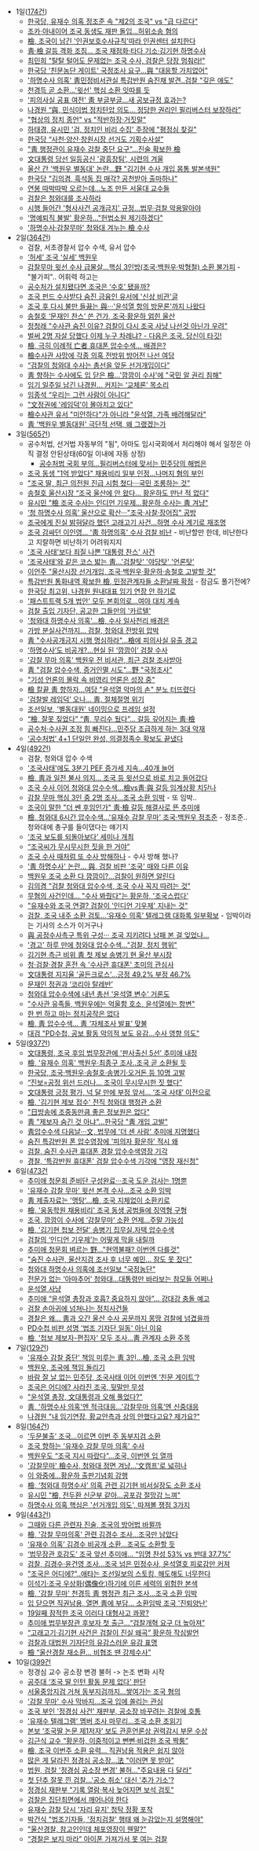 * 1일([174건](https://search.naver.com/search.naver?where=news&query=%EC%A1%B0%EA%B5%AD&sm=tab_opt&sort=0&photo=0&field=0&reporter_article=&pd=3&ds=2019.12.01&de=2019.12.01&docid=&nso=so%3Ar%2Cp%3Afrom20191201to20191201%2Ca%3Aall&mynews=0&refresh_start=0&related=0))
    * [한국당, 유재수 의혹 정조준 속 "제2의 조국" vs "급 다르다"](https://news.naver.com/main/read.nhn?mode=LSD&mid=sec&sid1=100&oid=001&aid=0011248266)
    * [조카·아내이어 조국 동생도 재판 돌입…허위소송 혐의](https://news.naver.com/main/read.nhn?mode=LSD&mid=sec&sid1=102&oid=003&aid=0009584720)
    * [檢, 조국이 남긴 '인권보호수사규칙'따라 인권센터 설치한다](https://news.naver.com/main/read.nhn?mode=LSD&mid=sec&sid1=100&oid=015&aid=0004250250)
    * [靑·檢 갈등 격화 조짐... 조국 재점화·타다 기소·김기현 하명수사](http://www.ajunews.com/view/20191201142128325)
    * [최민희 "탈탈 털어도 문제없는 조국 수사, 검찰은 당장 멈춰라!"](https://news.naver.com/main/read.nhn?mode=LSD&mid=sec&sid1=100&oid=047&aid=0002248498)
    * [한국당 '친문농단 게이트' 국정조사 요구…與 "대응할 가치없어"](https://news.naver.com/main/read.nhn?mode=LSD&mid=sec&sid1=100&oid=001&aid=0011249195)
    * ['하명수사 의혹' 靑민정비서관실 특감반원 숨진채 발견..검찰 "깊은 애도"](https://news.naver.com/main/read.nhn?mode=LSD&mid=sec&sid1=102&oid=014&aid=0004336172)
    * [천경득 곧 소환...'윗선' 핵심 소환 잇따를 듯](https://news.naver.com/main/read.nhn?mode=LSD&mid=sec&sid1=102&oid=052&aid=0001371953)
    * ['피의사실 공표 여전' 靑 부글부글...새 공보규정 효과는?](https://news.naver.com/main/read.nhn?mode=LSD&mid=sec&sid1=100&oid=052&aid=0001371931)
    * [나경원 “與, 민식이법 정치탄압 의도… 정당한 권리인 필리버스터 보장하라”](https://news.naver.com/main/read.nhn?mode=LSD&mid=sec&sid1=100&oid=022&aid=0003418549)
    * ["협상의 정치 종언" vs "적반하장·거짓말"](https://news.naver.com/main/read.nhn?mode=LSD&mid=sec&sid1=100&oid=052&aid=0001371879)
    * [하태경, 유시민 '검, 정치인 비리 수집' 주장에 "평정심 찾길"](https://news.naver.com/main/read.nhn?mode=LSD&mid=sec&sid1=102&oid=032&aid=0002978019)
    * [한국당 “사천·양산·창원시장 선거도 기획수사설”](https://news.naver.com/main/read.nhn?mode=LSD&mid=sec&sid1=100&oid=022&aid=0003418547)
    * ["靑 행정관이 유재수 감찰 중단 요구"…진술 확보한 檢](https://news.naver.com/main/read.nhn?mode=LSD&mid=sec&sid1=102&oid=055&aid=0000775710)
    * [文대통령 당선 일등공신 '광흥창팀', 시련의 겨울](https://news.naver.com/main/read.nhn?mode=LSD&mid=sec&sid1=100&oid=023&aid=0003490480)
    * [울산 간 '백원우 별동대' 논란…野 "김기현 수사 개입 몸통 발본색원"](https://news.naver.com/main/read.nhn?mode=LSD&mid=sec&sid1=100&oid=119&aid=0002367649)
    * [한국당 "김의겸, 흑석동 집 매각? 공천받아 출마하나"](https://news.naver.com/main/read.nhn?mode=LSD&mid=sec&sid1=100&oid=014&aid=0004336096)
    * [연봉 따박따박 오르는데…노조 만든 서울대 교수들](https://news.naver.com/main/read.nhn?mode=LSD&mid=sec&sid1=102&oid=009&aid=0004473936)
    * [검찰은 청와대를 조사하라](http://www.kukinews.com/news/article.html?no=723880)
    * [시행 들어간 '형사사건 공개금지' 규정…법무·검찰 악용말아야](https://news.naver.com/main/read.nhn?mode=LSD&mid=sec&sid1=102&oid=001&aid=0011248842)
    * ['명예퇴직 불발' 황운하…"헌법소원 제기하겠다"](https://news.naver.com/main/read.nhn?mode=LSD&mid=sec&sid1=102&oid=079&aid=0003297288)
    * ['하명수사·감찰무마' 청와대 겨누는 檢 수사](https://news.naver.com/main/read.nhn?mode=LSD&mid=sec&sid1=100&oid=052&aid=0001371832)
* 2일([364건](https://search.naver.com/search.naver?where=news&query=%EC%A1%B0%EA%B5%AD&sm=tab_opt&sort=0&photo=0&field=0&reporter_article=&pd=3&ds=2019.12.02&de=2019.12.02&docid=&nso=so%3Ar%2Cp%3Afrom20191202to20191202%2Ca%3Aall&mynews=0&refresh_start=0&related=0))
    * 검찰, 서초경찰서 압수 수색, 유서 압수
    * [ ‘허세’ 조국 ‘실세’ 백원우](https://news.naver.com/main/read.nhn?mode=LSD&mid=sec&sid1=110&oid=469&aid=0000445194)
    * [감찰무마 윗선 수사 급물살…핵심 3인방(조국·백원우·박형철) 소환 불가피](http://www.yeongnam.com/mnews/newsview.do?mode=newsView&newskey=20191202.010030727360001) - "불가피".. 어휘력 하고는
    * [공수처가 설치됐다면 조국은 ‘수호’ 됐을까?](https://news.naver.com/main/read.nhn?mode=LSD&mid=sec&sid1=102&oid=056&aid=0010769224)
    * [조국 펀드 수사받다 숨진 금융인 유서에 '신상 비관'글](https://news.naver.com/main/read.nhn?mode=LSD&mid=sec&sid1=102&oid=214&aid=0000997743)
    * [조국 후 다시 불만 들끓는 與···'윤석열 항의 방문론'까지 나왔다](https://news.naver.com/main/read.nhn?mode=LSD&mid=sec&sid1=100&oid=025&aid=0002957326)
    * [송철호 ‘문재인 찬스’ 쓴 건가, 조국·황운하 얽힌 울산](https://news.naver.com/main/read.nhn?mode=LSD&mid=sec&sid1=110&oid=025&aid=0002957101)
    * [정청래 "수사관 숨진 이유? 검찰이 다시 조국 사냥 나선것 아닌가 우려"](https://news.naver.com/main/read.nhn?mode=LSD&mid=sec&sid1=100&oid=214&aid=0000997761)
    * [벌써 2명 자살 당했다 이제 누구 차례냐? - 다음은 조국. 당신이 타깃!](http://www.newstown.co.kr/news/articleView.html?idxno=436902)
    * [檢, 극히 이례적 亡者 휴대폰 압수수색… 배경은?](https://news.naver.com/main/read.nhn?mode=LSD&mid=sec&sid1=102&oid=016&aid=0001609281)
    * [檢수사관 사망에 각종 의혹 전방위 방어전 나선 여당](https://news.naver.com/main/read.nhn?mode=LSD&mid=sec&sid1=100&oid=014&aid=0004336685)
    * [“검찰의 청와대 수사는 총선을 앞둔 선거개입이다”](https://news.naver.com/main/read.nhn?mode=LSD&mid=sec&sid1=110&oid=028&aid=0002476871)
    * [靑 향하는 수사에도 입 닫은 檢...'깜깜이 수사'에 "국민 알 권리 침해"](https://news.naver.com/main/read.nhn?mode=LSD&mid=sec&sid1=102&oid=023&aid=0003490756)
    * [임기 일주일 남긴 나경원… 커지는 ‘교체론’ 목소리](https://news.naver.com/main/read.nhn?mode=LSD&mid=sec&sid1=100&oid=014&aid=0004336748)
    * [임종석 “우리는 그런 사람이 아니다”](https://news.naver.com/main/read.nhn?mode=LSD&mid=sec&sid1=110&oid=032&aid=0002978263)
    * ["文정권에 '레임덕'이 몰아치고 있다"](http://www.dailian.co.kr/news/view/848284/?sc=naver)
    * [檢수사관 유서 "미안하다"가 아니라 "윤석열, 가족 배려해달라"](http://www.gobalnews.com/news/articleView.html?idxno=29017)
    * [靑 '백원우 별동대원' 극단적 선택, 왜 그랬겠는가](https://news.naver.com/main/read.nhn?mode=LSD&mid=sec&sid1=110&oid=023&aid=0003490649)
* 3일([565건](https://search.naver.com/search.naver?where=news&query=%EC%A1%B0%EA%B5%AD&sm=tab_opt&sort=0&photo=0&field=0&reporter_article=&pd=3&ds=2019.12.03&de=2019.12.03&docid=&nso=so%3Ar%2Cp%3Afrom20191203to20191203%2Ca%3Aall&mynews=0&refresh_start=0&related=0))
    * 공수처법, 선거법 자동부의 "됨", 아마도 임시국회에서 처리해야 해서 일정은 아직 결정 안된상태(60일 이내에 자동 상정)
        * [공수처법 국회 부의…필리버스터에 맞서는 민주당의 해법은](news.joins.com/article/23648073)
    * [조국 동생 "1억 받았다" 채용비리 일부 인정…나머지 혐의 부인](https://news.naver.com/main/read.nhn?mode=LSD&mid=sec&sid1=102&oid=001&aid=0011252810)
    * ["조국 딸, 최근 의전원 진급 시험 쳤다···국민 조롱하는 것"](https://news.naver.com/main/read.nhn?mode=LSD&mid=sec&sid1=102&oid=025&aid=0002957592)
    * [송철호 울산시장 “조국 울산에 안 왔다… 황운하도 만난 적 없다”](https://news.naver.com/main/read.nhn?mode=LSD&mid=sec&sid1=100&oid=005&aid=0001264961)
    * [유시민 "檢 조국 수사는 인디언 기우제…황운하 수사는 靑 겨냥"](https://news.naver.com/main/read.nhn?mode=LSD&mid=sec&sid1=100&oid=003&aid=0009589512)
    * [ ‘청 하명수사 의혹’ 울산으로 확산···"조국·사찰·장어집" 공방](https://news.naver.com/main/read.nhn?mode=LSD&mid=sec&sid1=102&oid=032&aid=0002978455)
    * [조국에게 진실 밝혀달라 했던 고래고기 사건…하명 수사 계기로 재조명](https://news.naver.com/main/read.nhn?mode=LSD&mid=sec&sid1=102&oid=082&aid=0000962906)
    * [조국 감싸던 이인영… '靑 하명의혹' 수사 검찰 비난](http://www.newdaily.co.kr/site/data/html/2019/12/03/2019120300206.html) - 비난할만 한데, 비난한다고 지랄하면 비난하기 어려워지지
    * ['조국 사태'보다 죄질 나쁜 '대통령 찬스' 사건](http://www.joongboo.com/news/articleView.html?idxno=363381233)
    * ['조국사태'와 같은 코스 밟는 靑…'검찰탓' '야당탓' '언론탓'](https://news.naver.com/main/read.nhn?mode=LSD&mid=sec&sid1=100&oid=119&aid=0002368104)
    * [이언주 "울산시장 선거개입, 조국·백원우·황운하·송철호 고발할 것"](http://www.sisafocus.co.kr/news/articleView.html?idxno=227004)
    * [특감반원 통화내역 확보한 檢, 민정관계자들 소환날짜 확정](https://news.naver.com/main/read.nhn?mode=LSD&mid=sec&sid1=102&oid=014&aid=0004337074) - 잠금도 풀기전에?
    * [한국당 최고위, 나경원 원내대표 임기 연장 안 하기로](https://news.naver.com/main/read.nhn?mode=LSD&mid=sec&sid1=100&oid=023&aid=0003491022)
    * ['패스트트랙 5개 법안' 모두 본회의로…여야 대치 계속](https://news.naver.com/main/read.nhn?mode=LSD&mid=sec&sid1=100&oid=437&aid=0000225661)
    * [검찰 출입 기자단, 공고한 그들만의 '카르텔'](https://news.naver.com/main/read.nhn?mode=LSD&mid=sec&sid1=102&oid=214&aid=0000997975)
    * ['청와대 하명수사 의혹'...檢, 수사 일사천리 배경은](https://news.naver.com/main/read.nhn?mode=LSD&mid=sec&sid1=102&oid=014&aid=0004337318)
    * [가방 분실사건까지... 검찰, 청와대 전방위 압박](https://news.naver.com/main/read.nhn?mode=LSD&mid=sec&sid1=102&oid=047&aid=0002248766)
    * [靑 "수사공개금지 시행 명심하라"…檢에 피의사실 유출 경고](https://news.naver.com/main/read.nhn?mode=LSD&mid=sec&sid1=100&oid=009&aid=0004475529)
    * [‘하명수사’도 비공개?…현실 된 ‘깜깜이’ 검찰 수사](https://news.naver.com/main/read.nhn?mode=LSD&mid=sec&sid1=102&oid=032&aid=0002978577)
    * ['감찰 무마 의혹' 백원우 전 비서관, 최근 검찰 조사받아](https://news.naver.com/main/read.nhn?mode=LSD&mid=sec&sid1=100&oid=437&aid=0000225669)
    * [靑 "검찰 압수수색, 증거인멸 시도"…野 "국정조사"](https://news.naver.com/main/read.nhn?mode=LSD&mid=sec&sid1=100&oid=055&aid=0000776255)
    * ["기성 언론의 몰락 속 비영리 언론은 성장 중"](https://news.naver.com/main/read.nhn?mode=LSD&mid=sec&sid1=104&oid=006&aid=0000100007)
    * [檢 칼끝 靑 향하자…여당 "윤석열 악마의 손" 분노 터뜨렸다](https://news.naver.com/main/read.nhn?mode=LSD&mid=sec&sid1=100&oid=025&aid=0002957536)
    * [‘검찰발 레임덕’ 오나… 靑, 절체절명 위기](https://news.naver.com/main/read.nhn?mode=LSD&mid=sec&sid1=100&oid=082&aid=0000963092)
    * [조선일보, '별동대원' 네이밍으로 프레임 설정](https://news.naver.com/main/read.nhn?mode=LSD&mid=sec&sid1=100&oid=006&aid=0000099996)
    * [“檢, 잘못 짚었다” “靑, 무리수 뒀다”… 갈등 깊어지는 靑·檢](https://news.naver.com/main/read.nhn?mode=LSD&mid=sec&sid1=100&oid=081&aid=0003048366)
    * [공수처·수사권 조정 힘 빠진다…민주당 조급하게 하는 3대 악재](https://news.naver.com/main/read.nhn?mode=LSD&mid=sec&sid1=100&oid=025&aid=0002957452)
    * [‘공수처법’ 4+1 단일안 완성, 의결정족수 확보도 끝냈다](hani.co.kr/arti/politics/assembly/919502.html)
* 4일([492건](https://search.naver.com/search.naver?where=news&query=%EC%A1%B0%EA%B5%AD&sm=tab_opt&sort=0&photo=0&field=0&reporter_article=&pd=3&ds=2019.12.04&de=2019.12.04&docid=&nso=so%3Ar%2Cp%3Afrom20191204to20191204%2Ca%3Aall&mynews=0&refresh_start=0&related=0))
    * 검찰, 청와대 압수 수색
    * ['조국사태'에도 3분기 PEF 증가세 지속…40개 늘어](https://news.naver.com/main/read.nhn?mode=LSD&mid=sec&sid1=101&oid=001&aid=0011254226)
    * [檢, 靑과 일전 불사 의지… 조국 등 윗선으로 바로 치고 들어갔다](https://news.naver.com/main/read.nhn?mode=LSD&mid=sec&sid1=102&oid=081&aid=0003048682)
    * [조국 수사 이어 청와대 압수수색…檢vs靑·與 갈등 임계상황 치닫나](https://news.naver.com/main/read.nhn?mode=LSD&mid=sec&sid1=100&oid=421&aid=0004341773)
    * [감찰 무마 핵심 3인 중 2명 조사...조국 소환 임박](https://news.naver.com/main/read.nhn?mode=LSD&mid=sec&sid1=102&oid=052&aid=0001373277) - 또 임박..
    * [조국이 말한 "더 쎈 후임인가" 靑·檢 갈등 해결사로 뜬 추미애](https://news.naver.com/main/read.nhn?mode=LSD&mid=sec&sid1=102&oid=025&aid=0002957773)
    * [檢, 청와대 6시간 압수수색…'유재수 감찰 무마' 조국·백원우 정조준](https://news.naver.com/main/read.nhn?mode=LSD&mid=sec&sid1=100&oid=015&aid=0004252179) - 정조준.. 청와대에 총구를 들이댔다는 얘기지
    * [‘조국 보도를 되돌아보다’ 세미나 개최](http://www.gwangnam.co.kr/read.php3?aid=1575434858343434004)
    * [“조국씨가 무시무시한 짓을 한 거야”](https://news.naver.com/main/read.nhn?mode=LSD&mid=sec&sid1=103&oid=005&aid=0001265270)
    * [조국 수사 때처럼 또 수사 방해하나](https://news.naver.com/main/read.nhn?mode=LSD&mid=sec&sid1=110&oid=005&aid=0001265170) - 수사 방해 했나?
    * ['靑 하명수사' 논란... 與, 검찰 비판 '조국' 때와 다른 이유](https://news.naver.com/main/read.nhn?mode=LSD&mid=sec&sid1=100&oid=629&aid=0000005504)
    * [백원우 조국 소환 다 깜깜이?…검찰이 원하면 알린다](https://news.naver.com/main/read.nhn?mode=LSD&mid=sec&sid1=102&oid=056&aid=0010769983)
    * [김의겸 "검찰 청와대 압수수색, 조국 수사 꼭지 따려는 것"](http://www.tbs.seoul.kr/news/bunya.do?method=daum_html2&typ_800=9&seq_800=10368383)
    * [무혐의 사건인데… "수사 봐줬다"는 황운하, '조국스럽다'](http://www.newdaily.co.kr/site/data/html/2019/12/04/2019120400206.html)
    * ["유재수와 조국 연결? 검찰이 '인디언 기우제' 지내는 것"](https://news.naver.com/main/read.nhn?mode=LSD&mid=sec&sid1=100&oid=047&aid=0002248848)
    * [검찰, 조국 내주 소환 검토…‘유재수 의혹’ 텔레그램 대화록 일부확보](https://news.naver.com/main/read.nhn?mode=LSD&mid=sec&sid1=102&oid=016&aid=0001610000) - 임박이라는 기사의 소스가 이거구나
    * [與 공정수사촉구 특위 구성··· 조국 지키려다 낭패 본 걸 잊었나...](https://www.sedaily.com/NewsView/1VRY0QJOC1)
    * ['경고' 하루 만에 청와대 압수수색…"검찰, 정치 행위"](https://news.naver.com/main/read.nhn?mode=LSD&mid=sec&sid1=100&oid=437&aid=0000225751)
    * [김기현 측근 비위 靑 첫 제보 송병기 현 울산 부시장](https://news.naver.com/main/read.nhn?mode=LSD&mid=sec&sid1=100&oid=082&aid=0000963403)
    * [청·검찰·경찰 혼전 속 '수사관 휴대폰' 초미의 관심사](https://news.naver.com/main/read.nhn?mode=LSD&mid=sec&sid1=102&oid=006&aid=0000100016)
    * [文대통령 지지율 '골든크로스'…긍정 49.2% 부정 46.7%](https://news.naver.com/main/read.nhn?mode=LSD&mid=sec&sid1=100&oid=119&aid=0002368479)
    * [문재인 정권과 ‘코리아 탈레반’](https://news.naver.com/main/read.nhn?mode=LSD&mid=sec&sid1=110&oid=021&aid=0002410101)
    * [청와대 압수수색에 내년 총선 '윤석열 변수' 거론도](http://www.newstomato.com/ReadNews.aspx?no=937743)
    * ["수사관 유족들, 백원우에는 억울함 호소, 윤석열에는 항변"](https://news.naver.com/main/read.nhn?mode=LSD&mid=sec&sid1=100&oid=079&aid=0003298352)
    * [한 번 하고 마는 정치공작은 없다](https://news.naver.com/main/read.nhn?mode=LSD&mid=sec&sid1=110&oid=020&aid=0003256790)
    * [檢, 靑 압수수색… 靑 ‘자체조사 발표’ 맞불](https://news.naver.com/main/read.nhn?mode=LSD&mid=sec&sid1=100&oid=022&aid=0003419497)
    * [대검 "PD수첩, 공보 활동 악의적 보도 유감...수사 영향 의도"](https://news.naver.com/main/read.nhn?mode=LSD&mid=sec&sid1=102&oid=052&aid=0001372978)
* 5일([937건](https://search.naver.com/search.naver?where=news&query=%EC%A1%B0%EA%B5%AD&sm=tab_opt&sort=0&photo=0&field=0&reporter_article=&pd=3&ds=2019.12.05&de=2019.12.05&docid=&nso=so%3Ar%2Cp%3Afrom20191205to20191205%2Ca%3Aall&mynews=0&refresh_start=0&related=0))
    * [文대통령, 조국 후임 법무장관에 '판사출신 5선' 추미애 내정](https://news.naver.com/main/read.nhn?mode=LSD&mid=sec&sid1=100&oid=001&aid=0011257553)
    * [檢, '유재수 의혹' 백원우·최종구 조사..조국 곧 소환될 듯](https://news.naver.com/main/read.nhn?mode=LSD&mid=sec&sid1=102&oid=014&aid=0004338522)
    * [한국당, 조국·백원우·송철호·송병기·오거돈 등 10명 고발](https://news.naver.com/main/read.nhn?mode=LSD&mid=sec&sid1=100&oid=001&aid=0011258360)
    * [“진보=공정 위선 드러나… 조국이 무시무시한 짓 했다”](https://news.naver.com/main/read.nhn?mode=LSD&mid=sec&sid1=103&oid=005&aid=0001265584)
    * [文대통령 긍정 평가, 넉 달 만에 부정 앞서… ‘조국 사태’ 이전으로](https://news.naver.com/main/read.nhn?mode=LSD&mid=sec&sid1=100&oid=005&aid=0001265645)
    * [檢, '김기현 제보 접수' 전직 청와대 행정관 소환](https://news.naver.com/main/read.nhn?mode=LSD&mid=sec&sid1=102&oid=014&aid=0004338512)
    * ["日방송에 조중동만큼 좋은 정보원은 없다"](https://news.naver.com/main/read.nhn?mode=LSD&mid=sec&sid1=104&oid=006&aid=0000100033)
    * [靑 "제보자 숨긴 것 아냐"…한국당 "靑 개입 고발"](https://news.naver.com/main/read.nhn?mode=LSD&mid=sec&sid1=100&oid=214&aid=0000998608)
    * [靑압수수색 다음날···文, 법무에 '더 센 사람' 추미애 지명했다](https://news.naver.com/main/read.nhn?mode=LSD&mid=sec&sid1=100&oid=025&aid=0002958120)
    * [숨진 특감반원 폰 압수영장에 '피의자 황운하' 적시 왜](https://news.naver.com/main/read.nhn?mode=LSD&mid=sec&sid1=102&oid=025&aid=0002958095)
    * [검찰, 숨진 수사관 휴대폰 경찰 압수수색영장 기각](https://news.naver.com/main/read.nhn?mode=LSD&mid=sec&sid1=102&oid=449&aid=0000182488)
    * [경찰, ‘특감반원 휴대폰' 검찰 압수수색 기각에 "영장 재신청”](https://news.naver.com/main/read.nhn?mode=LSD&mid=sec&sid1=102&oid=469&aid=0000446291)
* 6일([473건](https://search.naver.com/search.naver?where=news&query=%EC%A1%B0%EA%B5%AD&sm=tab_opt&sort=0&photo=0&field=0&reporter_article=&pd=3&ds=2019.12.06&de=2019.12.06&docid=&nso=so%3Ar%2Cp%3Afrom20191206to20191206%2Ca%3Aall&mynews=0&refresh_start=0&related=0)
    * [추미애 청문회 준비단 구성완료···조국 도운 검사는 1명뿐](https://news.naver.com/main/read.nhn?mode=LSD&mid=sec&sid1=102&oid=025&aid=0002958487)
    * ['유재수 감찰 무마' 윗선 본격 수사…조국 소환 임박](https://news.naver.com/main/read.nhn?mode=LSD&mid=sec&sid1=161&oid=422&aid=0000404514)
    * [靑 제출자료는 '맹탕'…檢, 조국 지체없이 소환키로](https://news.naver.com/main/read.nhn?mode=LSD&mid=sec&sid1=102&oid=448&aid=0000287646)
    * [檢, '웅동학원 채용비리' 조국 동생 공범들에 징역형 구형](https://news.naver.com/main/read.nhn?mode=LSD&mid=sec&sid1=102&oid=023&aid=0003491748)
    * [조국, 깜깜이 수사에 ‘감찰무마’ 소환 언제…주말 가능성](https://news.naver.com/main/read.nhn?mode=LSD&mid=sec&sid1=102&oid=421&aid=0004344558)
    * [檢, '김기현 첩보 전달' 송병기 집무실.자택 압수수색](https://news.naver.com/main/read.nhn?mode=LSD&mid=sec&sid1=102&oid=014&aid=0004338990)
    * [검찰의 ‘인디언 기우제’는 어떻게 막을 내릴까](https://news.naver.com/main/read.nhn?mode=LSD&mid=sec&sid1=102&oid=028&aid=0002477444)
    * [추미애 청문회 벼르는 野…"현역불패? 이번엔 다를것"](https://news.naver.com/main/read.nhn?mode=LSD&mid=sec&sid1=100&oid=009&aid=0004477848)
    * ["숨진 수사관, 울산지검 조사 후 너무 예민... 잠도 못 잤다"](https://news.naver.com/main/read.nhn?mode=LSD&mid=sec&sid1=102&oid=047&aid=0002249078)
    * [청와대 하명수사 의혹에 조선일보 "국정농단"](https://news.naver.com/main/read.nhn?mode=LSD&mid=sec&sid1=102&oid=006&aid=0000100046)
    * [전문가 없는 ‘아마추어’ 청와대…대통령만 바라보는 참모들 어쩌나](https://news.naver.com/main/read.nhn?mode=LSD&mid=sec&sid1=100&oid=005&aid=0001266129)
    * [윤석열 사냥](https://news.naver.com/main/read.nhn?mode=LSD&mid=sec&sid1=100&oid=009&aid=0004477433)
    * [추미애 “윤석열 총장과 호흡? 중요하지 않아”… 강대강 충돌 예고](https://news.naver.com/main/read.nhn?mode=LSD&mid=sec&sid1=100&oid=020&aid=0003257224)
    * [검찰 손아귀에 넘쳐나는 정치사건들](https://news.naver.com/main/read.nhn?mode=LSD&mid=sec&sid1=110&oid=079&aid=0003299133)
    * [경찰은 왜... 靑과 오간 울산 수사 공문까지 몽땅 검찰에 넘겼을까](https://news.naver.com/main/read.nhn?mode=LSD&mid=sec&sid1=102&oid=023&aid=0003491705)
    * [PD수첩 비판 성명 '법조 기자단 일동' 아닌 이유](https://news.naver.com/main/read.nhn?mode=LSD&mid=sec&sid1=102&oid=006&aid=0000100052)
    * [檢, '첩보 제보자-편집자' 모두 조사…靑 관계자 소환 주목](https://news.naver.com/main/read.nhn?mode=LSD&mid=sec&sid1=102&oid=079&aid=0003299348)
* 7일([129건](https://search.naver.com/search.naver?where=news&query=조국&sm=tab_opt&sort=0&photo=0&field=0&reporter_article=&pd=3&ds=2019.12.07&de=2019.12.07&docid=&nso=so%3Ar%2Cp%3Afrom20191207to20191207%2Ca%3Aall&mynews=0&refresh_start=0&related=0))
    * ['유재수 감찰 중단' 책임 미루는 靑 3인…檢, 조국 소환 임박](https://news.naver.com/main/read.nhn?mode=LSD&mid=sec&sid1=102&oid=448&aid=0000287689)
    * [백원우, 조국에 책임 돌리기](https://news.naver.com/main/read.nhn?mode=LSD&mid=sec&sid1=100&oid=023&aid=0003491815)
    * [바람 잘 날 없는 민주당, 조국사태 이어 이번엔 ‘친문 게이트’?](http://weekly.hankooki.com/lpage/politics/201912/wk20191207144339145700.htm)
    * [조국은 어디에? 사라진 조국, 뒷말만 무성](https://news.naver.com/main/read.nhn?mode=LSD&mid=sec&sid1=102&oid=023&aid=0003491957)
    * ["윤석열 총장, 文대통령과 오해 풀었다?"](https://news.naver.com/main/read.nhn?mode=LSD&mid=sec&sid1=100&oid=448&aid=0000287697)
    * [靑, '하명수사 의혹'엔 적극대응…'감찰무마 의혹'엔 신중대응](https://news.naver.com/main/read.nhn?mode=LSD&mid=sec&sid1=100&oid=001&aid=0011261311)
    * [나경원 "내 임기연장, 황교안측과 상의 안했다고요? 제가요?"](https://news.naver.com/main/read.nhn?mode=LSD&mid=sec&sid1=100&oid=025&aid=0002958526)
* 8일([164건](https://search.naver.com/search.naver?where=news&query=%EC%A1%B0%EA%B5%AD&sm=tab_opt&sort=0&photo=0&field=0&reporter_article=&pd=3&ds=2019.12.08&de=2019.12.08&docid=&nso=so%3Ar%2Cp%3Afrom20191208to20191208%2Ca%3Aall&mynews=0&refresh_start=0&related=0))
    * [‘두문불출’ 조국…이르면 이번 주 동부지검 소환](https://news.naver.com/main/read.nhn?mode=LSD&mid=sec&sid1=102&oid=005&aid=0001266447)
    * [조국 향하는 '유재수 감찰 무마 의혹' 수사](https://news.naver.com/main/read.nhn?mode=LSD&mid=sec&sid1=102&oid=422&aid=0000404697)
    * [백원우도 “조국 지시 따랐다”…조국, 이번엔 입 열까](https://news.naver.com/main/read.nhn?mode=LSD&mid=sec&sid1=102&oid=028&aid=0002477526)
    * ['감찰무마' 檢수사, 청와대 정면 겨냥…'文캠프'로 넓히나](https://news.naver.com/main/read.nhn?mode=LSD&mid=sec&sid1=102&oid=421&aid=0004346438)
    * [이 와중에…황운하 출판기념회 강행](https://news.naver.com/main/read.nhn?mode=LSD&mid=sec&sid1=102&oid=009&aid=0004478323)
    * [檢, ‘청와대 하명수사’ 의혹 관련 김기현 비서실장도 소환 조사](https://news.naver.com/main/read.nhn?mode=LSD&mid=sec&sid1=100&oid=022&aid=0003420313)
    * [유시민 "檢, 전두환 신군부 같아…공포감 절망감 느껴"](https://news.naver.com/main/read.nhn?mode=LSD&mid=sec&sid1=100&oid=277&aid=0004585513)
    * [하명수사 의혹 핵심은 '선거개입 의도', 따져볼 쟁점 3가지](https://news.naver.com/main/read.nhn?mode=LSD&mid=sec&sid1=102&oid=055&aid=0000777284)
* 9일([443건](https://search.naver.com/search.naver?where=news&query=%EC%A1%B0%EA%B5%AD&sm=tab_opt&sort=0&photo=0&field=0&reporter_article=&pd=3&ds=2019.12.09&de=2019.12.09&docid=&nso=so%3Ar%2Cp%3Afrom20191209to20191209%2Ca%3Aall&mynews=0&refresh_start=0&related=0))
    * [그때와 다른 관련자 진술, 조국의 방어법 바뀔까](https://news.naver.com/main/read.nhn?mode=LSD&mid=sec&sid1=102&oid=032&aid=0002979684)
    * [檢, '감찰 무마의혹' 관련 김경수 조사…조국만 남았다](https://news.naver.com/main/read.nhn?mode=LSD&mid=sec&sid1=102&oid=448&aid=0000287752)
    * [‘유재수 의혹’ 김경수 비공개 소환…조국도 소환할 듯](https://news.naver.com/main/read.nhn?mode=LSD&mid=sec&sid1=102&oid=449&aid=0000182664)
    * [‘법무장관 호감도’ 조국 앞선 추미애… “임명 찬성 53% vs 반대 37.7%”](https://news.naver.com/main/read.nhn?mode=LSD&mid=sec&sid1=100&oid=022&aid=0003420537)
    * [검찰, 김경수·윤건영 조사…조국 넘은 민정수사, 윤석열호 피로감만 커져](http://www.newstomato.com/ReadNews.aspx?no=938440)
    * ["조국은 어디에?"..애타는 조선일보의 스토킹, 해도해도 너무한다](http://www.gobalnews.com/news/articleView.html?idxno=29069)
    * [이석기·조국 우상화(偶像化)하기에 이른 세력의 위험한 본색](https://news.naver.com/main/read.nhn?mode=LSD&mid=sec&sid1=110&oid=021&aid=0002410525)
    * [檢, '감찰 무마' 천경득 靑 행정관 최근 조사...조국 소환 임박](https://news.naver.com/main/read.nhn?mode=LSD&mid=sec&sid1=102&oid=052&aid=0001374608)
    * [입 닫으면 직권남용, 열면 靑에 부담… 소환임박 조국 '진퇴양난'](https://news.naver.com/main/read.nhn?mode=LSD&mid=sec&sid1=102&oid=421&aid=0004347520)
    * [19일째 잠적한 조국 이러다 대형사고 콰꽝?](http://www.newstown.co.kr/news/articleView.html?idxno=437985)
    * [추미애 법무부장관 후보자 첫 출근…“검찰개혁 요구 더 높아져”](https://news.naver.com/main/read.nhn?mode=LSD&mid=sec&sid1=102&oid=056&aid=0010771529)
    * [“고래고기·김기현 사건은 검찰이 진실 왜곡” 황운하 작심발언](https://news.naver.com/main/read.nhn?mode=LSD&mid=sec&sid1=102&oid=028&aid=0002477681)
    * [검찰과 대법원 기자단의 유감스러운 유감 표명](https://news.naver.com/main/read.nhn?mode=LSD&mid=sec&sid1=102&oid=047&aid=0002249225)
    * [檢 “울산경찰 재소환… 비협조 땐 강제수사”](https://news.naver.com/main/read.nhn?mode=LSD&mid=sec&sid1=102&oid=022&aid=0003420632)
* 10일([399건](https://search.naver.com/search.naver?where=news&query=%EC%A1%B0%EA%B5%AD&sm=tab_opt&sort=0&photo=0&field=0&reporter_article=&pd=3&ds=2019.12.10&de=2019.12.10&docid=&nso=so%3Ar%2Cp%3Afrom20191210to20191210%2Ca%3Aall&mynews=0&refresh_start=0&related=0)
    * 정경심 교수 공소장 변경 불허 -> 논조 변화 시작
    * [공주대 ‘조국 딸 인턴 활동 문제 없다’ 판단](https://news.naver.com/main/read.nhn?mode=LSD&mid=sec&sid1=102&oid=032&aid=0002979863)
    * [서울중앙지검 거쳐 동부지검까지…쌓여가는 조국 혐의](https://news.naver.com/main/read.nhn?mode=LSD&mid=sec&sid1=102&oid=079&aid=0003300086)
    * ['감찰 무마' 수사 막바지…조국 입에 쏠리는 관심](https://news.naver.com/main/read.nhn?mode=LSD&mid=sec&sid1=161&oid=422&aid=0000405040)
    * [조국 부인 '정경심 사건' 재판부, 공소장 바꾸려는 검찰에 호통](https://news.naver.com/main/read.nhn?mode=LSD&mid=sec&sid1=102&oid=076&aid=0003507438)
    * ['유재수 텔레그램' 멤버 조사 마무리…조국 소환 초읽기](https://news.naver.com/main/read.nhn?mode=LSD&mid=sec&sid1=102&oid=057&aid=0001402255)
    * [본보 ‘조국딸 논문 제1저자’ 보도 관훈언론상 권력감시 부문 수상](https://news.naver.com/main/read.nhn?mode=LSD&mid=sec&sid1=102&oid=020&aid=0003257809)
    * [김근식 교수 “황운하, 이중적이고 뻔뻔·비겁한 조국 짝퉁”](https://news.naver.com/main/read.nhn?mode=LSD&mid=sec&sid1=102&oid=022&aid=0003420938)
    * [檢, 조국 이번주 소환 유력… 직권남용 적용은 쉽지 않아](https://news.naver.com/main/read.nhn?mode=LSD&mid=sec&sid1=102&oid=277&aid=0004586725)
    * [많은 게 달라진 정경심 공소장…法 "이러면 못 받아"](https://news.naver.com/main/read.nhn?mode=LSD&mid=sec&sid1=102&oid=214&aid=0000999591)
    * [법원, 검찰 '정경심 공소장 변경' 불허…"주요내용 다 달라"](https://news.naver.com/main/read.nhn?mode=LSD&mid=sec&sid1=102&oid=437&aid=0000226203)
    * [첫 단추 잘못 낀 검찰...'공소 취소' 대신 '추가 기소'?](https://news.naver.com/main/read.nhn?mode=LSD&mid=sec&sid1=102&oid=052&aid=0001375377)
    * [정경심 재판부 "기록 열람·복사 늦어지면 보석 검토"](https://news.naver.com/main/read.nhn?mode=LSD&mid=sec&sid1=102&oid=421&aid=0004349588)
    * [검찰은 집단최면에서 깨어나야 한다](https://news.naver.com/main/read.nhn?mode=LSD&mid=sec&sid1=110&oid=032&aid=0002979867)
    * [유재수 감찰 당시 '자리 유지' 청탁 정황 포착](https://news.naver.com/main/read.nhn?mode=LSD&mid=sec&sid1=102&oid=055&aid=0000777833)
    * [박건식 "법조기자들, '정치검찰' 행태 왜 눈감았는지 설명해야"](http://www.gobalnews.com/news/articleView.html?idxno=29084)
    * ["울산경찰, 참고인인데 체포영장이 웬말?"](http://www.newstomato.com/ReadNews.aspx?no=938870)
    * [“경찰은 보지 마라” 아이폰 가져가서 못 여는 검찰](https://news.naver.com/main/read.nhn?mode=LSD&mid=sec&sid1=102&oid=056&aid=0010771847)



